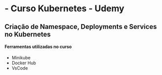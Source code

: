 # - Curso Kubernetes - Udemy

##  Criação de Namespace, Deployments e Services no Kubernetes  


#### Ferramentas utilizadas no curso

- Minikube 
- Docker Hub
- VsCode
